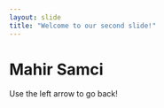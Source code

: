 ```yaml
---
layout: slide
title: "Welcome to our second slide!"
---
```

# Mahir Samci
Use the left arrow to go back!
